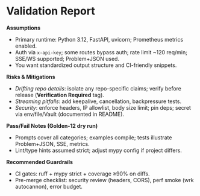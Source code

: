 # Validation Report

**Assumptions**

* Primary runtime: Python 3.12, FastAPI, uvicorn; Prometheus metrics enabled.
* Auth via `x-api-key`; some routes bypass auth; rate limit ~120 req/min; SSE/WS supported; Problem+JSON used.
* You want standardized output structure and CI-friendly snippets.

**Risks & Mitigations**

* *Drifting repo details*: isolate any repo-specific claims; verify before release (**Verification Required** tag).
* *Streaming pitfalls*: add keepalive, cancellation, backpressure tests.
* *Security*: enforce headers, IP allowlist, body size limit; pin deps; secret via env/file/Vault (documented in README).

**Pass/Fail Notes (Golden-12 dry run)**

* Prompts cover all categories; examples compile; tests illustrate Problem+JSON, SSE, metrics.
* Lint/type hints assumed strict; adjust mypy config if project differs.

**Recommended Guardrails**

* CI gates: ruff + mypy strict + coverage ≥90% on diffs.
* Pre-merge checklist: security review (headers, CORS), perf smoke (wrk autocannon), error budget.
